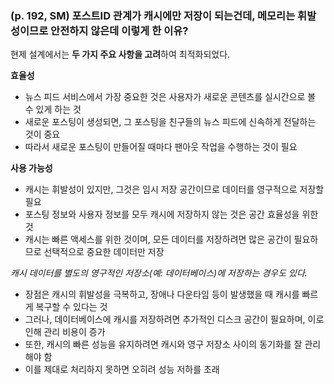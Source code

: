 ### (p. 192, SM) 포스트ID 관계가 캐시에만 저장이 되는건데, 메모리는 휘발성이므로 안전하지 않은데 이렇게 한 이유?

현제 설계에서는 **두 가지 주요 사항을 고려**하여 최적화되었다.

**효율성**

-   뉴스 피드 서비스에서 가장 중요한 것은 사용자가 새로운 콘텐츠를 실시간으로 볼 수 있게 하는 것
-   새로운 포스팅이 생성되면, 그 포스팅을 친구들의 뉴스 피드에 신속하게 전달하는 것이 중요
-   따라서 새로운 포스팅이 만들어질 때마다 팬아웃 작업을 수행하는 것이 필요

**사용 가능성**

-   캐시는 휘발성이 있지만, 그것은 임시 저장 공간이므로 데이터를 영구적으로 저장할 필요
-   포스팅 정보와 사용자 정보를 모두 캐시에 저장하지 않는 것은 공간 효율성을 위한 것
-   캐시는 빠른 액세스를 위한 것이며, 모든 데이터를 저장하려면 많은 공간이 필요하므로 선택적으로 중요한 데이터만 저장

_캐시 데이터를 별도의 영구적인 저장소(예: 데이터베이스)에 저장하는 경우도 있다._

-   장점은 캐시의 휘발성을 극복하고, 장애나 다운타임 등이 발생했을 때 캐시를 빠르게 복구할 수 있다는 것
-   그러나, 데이터베이스에 캐시를 저장하려면 추가적인 디스크 공간이 필요하며, 이로 인해 관리 비용이 증가
-   또한, 캐시의 빠른 성능을 유지하려면 캐시와 영구 저장소 사이의 동기화를 잘 관리해야 함
-   이를 제대로 처리하지 못하면 오히려 성능 저하를 초래
